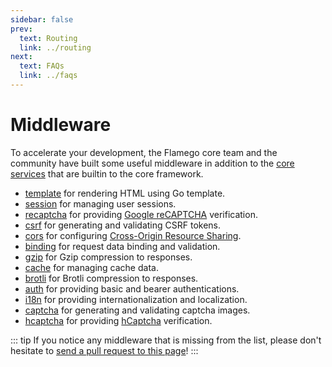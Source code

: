 ```yaml
---
sidebar: false
prev:
  text: Routing
  link: ../routing
next:
  text: FAQs
  link: ../faqs
---
```


# Middleware

To accelerate your development, the Flamego core team and the community have built some useful middleware in addition to the [core services](../core-services.md) that are builtin to the core framework.

- [template](https://github.com/flamego/template) for rendering HTML using Go template.
- [session](session.md) for managing user sessions.
- [recaptcha](https://github.com/flamego/recaptcha) for providing [Google reCAPTCHA](https://www.google.com/recaptcha/about/) verification.
- [csrf](csrf.md) for generating and validating CSRF tokens.
- [cors](cors.md) for configuring [Cross-Origin Resource Sharing](https://developer.mozilla.org/en-US/docs/Web/HTTP/CORS).
- [binding](https://github.com/flamego/binding) for request data binding and validation.
- [gzip](gzip.md) for Gzip compression to responses.
- [cache](cache.md) for managing cache data.
- [brotli](brotli.md) for Brotli compression to responses.
- [auth](auth.md) for providing basic and bearer authentications.
- [i18n](i18n.md) for providing internationalization and localization.
- [captcha](captcha.md) for generating and validating captcha images.
- [hcaptcha](hcaptcha.md) for providing [hCaptcha](https://www.hcaptcha.com/) verification.

::: tip
If you notice any middleware that is missing from the list, please don't hesitate to [send a pull request to this page](https://github.com/flamego/flamego.dev/edit/main/docs/middleware/README.md)!
:::
